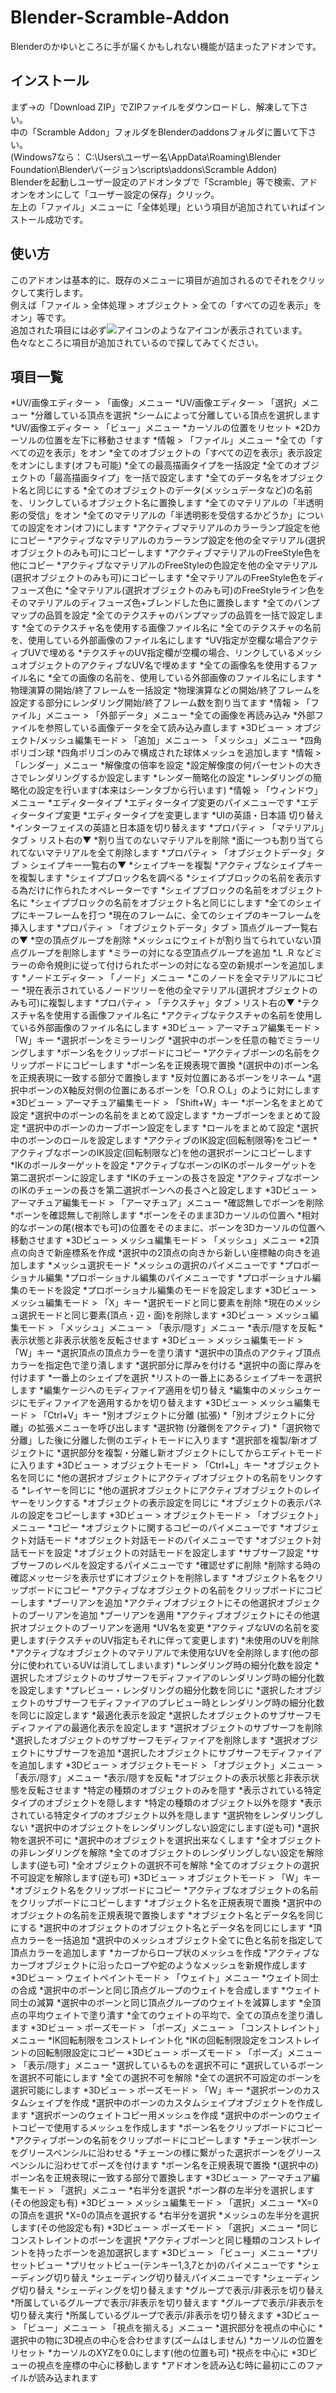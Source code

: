 # Blender-Scramble-Addon
Blenderのかゆいところに手が届くかもしれない機能が詰まったアドオンです。

## インストール
まず→の「Download ZIP」でZIPファイルをダウンロードし、解凍して下さい。  
中の「Scramble Addon」フォルダをBlenderのaddonsフォルダに置いて下さい。  
(Windows7なら： C:\Users\ユーザー名\AppData\Roaming\Blender Foundation\Blender\バージョン\scripts\addons\Scramble Addon)  
Blenderを起動しユーザー設定のアドオンタブで「Scramble」等で検索、アドオンをオンにして「ユーザー設定の保存」クリック。  
左上の「ファイル」メニューに「全体処理」という項目が追加されていればインストール成功です。  

## 使い方
このアドオンは基本的に、既存のメニューに項目が追加されるのでそれをクリックして実行します。  
例えば「ファイル > 全体処理 > オブジェクト > 全ての「すべての辺を表示」をオン」等です。  
追加された項目には必ず![アイコン](http://i.imgur.com/OOVguPd.png)のようなアイコンが表示されています。  
色々なところに項目が追加されているので探してみてください。  

## 項目一覧
*UV/画像エディター > 「画像」メニュー
*UV/画像エディター > 「選択」メニュー
    *分離している頂点を選択
        *シームによって分離している頂点を選択します
*UV/画像エディター > 「ビュー」メニュー
    *カーソルの位置をリセット
        *2Dカーソルの位置を左下に移動させます
*情報 > 「ファイル」メニュー
    *全ての「すべての辺を表示」をオン
        *全てのオブジェクトの「すべての辺を表示」表示設定をオンにします(オフも可能)
    *全ての最高描画タイプを一括設定
        *全てのオブジェクトの「最高描画タイプ」を一括で設定します
    *全てのデータ名をオブジェクト名と同じにする
        *全てのオブジェクトのデータ(メッシュデータなど)の名前を、リンクしているオブジェクト名に置換します
    *全てのマテリアルの「半透明影の受信」をオン
        *全てのマテリアルの「半透明影を受信するかどうか」についての設定をオン(オフ)にします
    *アクティブマテリアルのカラーランプ設定を他にコピー
        *アクティブなマテリアルのカラーランプ設定を他の全マテリアル(選択オブジェクトのみも可)にコピーします
    *アクティブマテリアルのFreeStyle色を他にコピー
        *アクティブなマテリアルのFreeStyleの色設定を他の全マテリアル(選択オブジェクトのみも可)にコピーします
    *全マテリアルのFreeStyle色をディフューズ色に
        *全マテリアル(選択オブジェクトのみも可)のFreeStyleライン色をそのマテリアルのディフューズ色+ブレンドした色に置換します
    *全てのバンプマップの品質を設定
        *全てのテクスチャのバンプマップの品質を一括で設定します
    *全てのテクスチャ名を使用する画像ファイル名に
        *全てのテクスチャの名前を、使用している外部画像のファイル名にします
    *UV指定が空欄な場合アクティブUVで埋める
        *テクスチャのUV指定欄が空欄の場合、リンクしているメッシュオブジェクトのアクティブなUV名で埋めます
    *全ての画像名を使用するファイル名に
        *全ての画像の名前を、使用している外部画像のファイル名にします
    *物理演算の開始/終了フレームを一括設定
        *物理演算などの開始/終了フレームを設定する部分にレンダリング開始/終了フレーム数を割り当てます
*情報 > 「ファイル」メニュー > 「外部データ」メニュー
    *全ての画像を再読み込み
        *外部ファイルを参照している画像データを全て読み込み直します
*3Dビュー > オブジェクト/メッシュ編集モード > 「追加」メニュー > 「メッシュ」メニュー
    *四角ポリゴン球
        *四角ポリゴンのみで構成された球体メッシュを追加します
*情報 > 「レンダー」メニュー
    *解像度の倍率を設定
        *設定解像度の何パーセントの大きさでレンダリングするか設定します
    *レンダー簡略化の設定
        *レンダリングの簡略化の設定を行います(本来はシーンタブから行います)
*情報 > 「ウィンドウ」メニュー
    *エディタータイプ
        *エディタータイプ変更のパイメニューです
    *エディタータイプ変更
        *エディタータイプを変更します
    *UIの英語・日本語 切り替え
        *インターフェイスの英語と日本語を切り替えます
*プロパティ > 「マテリアル」タブ > リスト右の▼
    *割り当てのないマテリアルを削除
        *面に一つも割り当てられてないマテリアルを全て削除します
*プロパティ > 「オブジェクトデータ」タブ > シェイプキー一覧右の▼
    *シェイプキーを複製
        *アクティブなシェイプキーを複製します
    *シェイプブロック名を調べる
        *シェイプブロックの名前を表示する為だけに作られたオペレーターです
    *シェイプブロックの名前をオブジェクト名に
        *シェイプブロックの名前をオブジェクト名と同じにします
    *全てのシェイプにキーフレームを打つ
        *現在のフレームに、全てのシェイプのキーフレームを挿入します
*プロパティ > 「オブジェクトデータ」タブ > 頂点グループ一覧右の▼
    *空の頂点グループを削除
        *メッシュにウェイトが割り当てられていない頂点グループを削除します
    *ミラーの対になる空頂点グループを追加
        *.L .R などミラーの命令規則に従って付けられたボーンの対になる空の新規ボーンを追加します
*ノードエディター > 「ノード」メニュー
    *このノードを全マテリアルにコピー
        *現在表示されているノードツリーを他の全マテリアル(選択オブジェクトのみも可)に複製します
*プロパティ > 「テクスチャ」タブ > リスト右の▼
    *テクスチャ名を使用する画像ファイル名に
        *アクティブなテクスチャの名前を使用している外部画像のファイル名にします
*3Dビュー > アーマチュア編集モード > 「W」キー
    *選択ボーンをミラーリング
        *選択中のボーンを任意の軸でミラーリングします
    *ボーン名をクリップボードにコピー
        *アクティブボーンの名前をクリップボードにコピーします
    *ボーン名を正規表現で置換
        *(選択中の)ボーン名を正規表現に一致する部分で置換します
    *反対位置にあるボーンをリネーム
        *選択中ボーンのX軸反対側の位置にあるボーンを「○.R ○.L」のように対にします
*3Dビュー > アーマチュア編集モード > 「Shift+W」キー
    *ボーン名をまとめて設定
        *選択中のボーンの名前をまとめて設定します
    *カーブボーンをまとめて設定
        *選択中のボーンのカーブボーン設定をします
    *ロールをまとめて設定
        *選択中のボーンのロールを設定します
    *アクティブのIK設定(回転制限等)をコピー
        *アクティブなボーンのIK設定(回転制限など)を他の選択ボーンにコピーします
    *IKのポールターゲットを設定
        *アクティブなボーンのIKのポールターゲットを第二選択ボーンに設定します
    *IKのチェーンの長さを設定
        *アクティブなボーンのIKのチェーンの長さを第二選択ボーンへの長さへと設定します
*3Dビュー > アーマチュア編集モード > 「アーマチュア」メニュー
    *確認無しでボーンを削除
        *ボーンを確認無しで削除します
    *ボーンをそのまま3Dカーソルの位置へ
        *相対的なボーンの尾(根本でも可)の位置をそのままに、ボーンを3Dカーソルの位置へ移動させます
*3Dビュー > メッシュ編集モード > 「メッシュ」メニュー
    *2頂点の向きで新座標系を作成
        *選択中の2頂点の向きから新しい座標軸の向きを追加します
    *メッシュ選択モード
        *メッシュの選択のパイメニューです
    *プロポーショナル編集
        *プロポーショナル編集のパイメニューです
    *プロポーショナル編集のモードを設定
        *プロポーショナル編集のモードを設定します
*3Dビュー > メッシュ編集モード > 「X」キー
    *選択モードと同じ要素を削除
        *現在のメッシュ選択モードと同じ要素(頂点・辺・面)を削除します
*3Dビュー > メッシュ編集モード > 「メッシュ」メニュー > 「表示/隠す」メニュー
    *表示/隠すを反転
        *表示状態と非表示状態を反転させます
*3Dビュー > メッシュ編集モード > 「W」キー
    *選択頂点の頂点カラーを塗り潰す
        *選択中の頂点のアクティブ頂点カラーを指定色で塗り潰します
    *選択部分に厚みを付ける
        *選択中の面に厚みを付けます
    *一番上のシェイプを選択
        *リストの一番上にあるシェイプキーを選択します
    *編集ケージへのモディファイア適用を切り替え
        *編集中のメッシュケージにモディファイアを適用するかを切り替えます
*3Dビュー > メッシュ編集モード > 「Ctrl+V」キー
    *別オブジェクトに分離 (拡張)
        *「別オブジェクトに分離」の拡張メニューを呼び出します
    *選択物 (分離側をアクティブ)
        *「選択物で分離」した後に分離した側のエディトモードに入ります
    *選択部を複製/新オブジェクトに
        *選択部分を複製・分離し新オブジェクトにしてからエディトモードに入ります
*3Dビュー > オブジェクトモード > 「Ctrl+L」キー
    *オブジェクト名を同じに
        *他の選択オブジェクトにアクティブオブジェクトの名前をリンクする
    *レイヤーを同じに
        *他の選択オブジェクトにアクティブオブジェクトのレイヤーをリンクする
    *オブジェクトの表示設定を同じに
        *オブジェクトの表示パネルの設定をコピーします
*3Dビュー > オブジェクトモード > 「オブジェクト」メニュー
    *コピー
        *オブジェクトに関するコピーのパイメニューです
    *オブジェクト対話モード
        *オブジェクト対話モードのパイメニューです
    *オブジェクト対話モードを設定
        *オブジェクトの対話モードを設定します
    *サブサーフ設定
        *サブサーフのレベルを設定するパイメニューです
    *確認せずに削除
        *削除する時の確認メッセージを表示せずにオブジェクトを削除します
    *オブジェクト名をクリップボードにコピー
        *アクティブなオブジェクトの名前をクリップボードにコピーします
    *ブーリアンを追加
        *アクティブオブジェクトにその他選択オブジェクトのブーリアンを追加
    *ブーリアンを適用
        *アクティブオブジェクトにその他選択オブジェクトのブーリアンを適用
    *UV名を変更
        *アクティブなUVの名前を変更します(テクスチャのUV指定もそれに伴って変更します)
    *未使用のUVを削除
        *アクティブなオブジェクトのマテリアルで未使用なUVを全削除します(他の部分に使われているUVは消してしまいます)
    *レンダリング時の細分化数を設定
        *選択したオブジェクトのサブサーフモディファイアのレンダリング時の細分化数を設定します
    *プレビュー・レンダリングの細分化数を同じに
        *選択したオブジェクトのサブサーフモディファイアのプレビュー時とレンダリング時の細分化数を同じに設定します
    *最適化表示を設定
        *選択したオブジェクトのサブサーフモディファイアの最適化表示を設定します
    *選択オブジェクトのサブサーフを削除
        *選択したオブジェクトのサブサーフモディファイアを削除します
    *選択オブジェクトにサブサーフを追加
        *選択したオブジェクトにサブサーフモディファイアを追加します
*3Dビュー > オブジェクトモード > 「オブジェクト」メニュー > 「表示/隠す」メニュー
    *表示/隠すを反転
        *オブジェクトの表示状態と非表示状態を反転させます
    *特定の種類のオブジェクトのみを隠す
        *表示されている特定タイプのオブジェクトを隠します
    *特定の種類のオブジェクト以外を隠す
        *表示されている特定タイプのオブジェクト以外を隠します
    *選択物をレンダリングしない
        *選択中のオブジェクトをレンダリングしない設定にします(逆も可)
    *選択物を選択不可に
        *選択中のオブジェクトを選択出来なくします
    *全オブジェクトの非レンダリングを解除
        *全てのオブジェクトのレンダリングしない設定を解除します(逆も可)
    *全オブジェクトの選択不可を解除
        *全てのオブジェクトの選択不可設定を解除します(逆も可)
*3Dビュー > オブジェクトモード > 「W」キー
    *オブジェクト名をクリップボードにコピー
        *アクティブなオブジェクトの名前をクリップボードにコピーします
    *オブジェクト名を正規表現で置換
        *選択中のオブジェクトの名前を正規表現で置換します
    *オブジェクト名とデータ名を同じにする
        *選択中のオブジェクトのオブジェクト名とデータ名を同じにします
    *頂点カラーを一括追加
        *選択中のメッシュオブジェクト全てに色と名前を指定して頂点カラーを追加します
    *カーブからロープ状のメッシュを作成
        *アクティブなカーブオブジェクトに沿ったロープや蛇のようなメッシュを新規作成します
*3Dビュー > ウェイトペイントモード > 「ウェイト」メニュー
    *ウェイト同士の合成
        *選択中のボーンと同じ頂点グループのウェイトを合成します
    *ウェイト同士の減算
        *選択中のボーンと同じ頂点グループのウェイトを減算します
    *全頂点の平均ウェイトで塗り潰す
        *全てのウェイトの平均で、全ての頂点を塗り潰します
*3Dビュー > ポーズモード > 「ポーズ」メニュー > 「コンストレイント」メニュー
    *IK回転制限をコンストレイント化
        *IKの回転制限設定をコンストレイントの回転制限設定にコピー
*3Dビュー > ポーズモード > 「ポーズ」メニュー > 「表示/隠す」メニュー
    *選択しているものを選択不可に
        *選択しているボーンを選択不可能にします
    *全ての選択不可を解除
        *全ての選択不可設定のボーンを選択可能にします
*3Dビュー > ポーズモード > 「W」キー
    *選択ボーンのカスタムシェイプを作成
        *選択中のボーンのカスタムシェイプオブジェクトを作成します
    *選択ボーンのウェイトコピー用メッシュを作成
        *選択中のボーンのウェイトコピーで使用するメッシュを作成します
    *ボーン名をクリップボードにコピー
        *アクティブボーンの名前をクリップボードにコピーします
    *チェーン状ボーンをグリースペンシルに沿わせる
        *チェーンの様に繋がった選択ボーンをグリースペンシルに沿わせてポーズを付けます
    *ボーン名を正規表現で置換
        *(選択中の)ボーン名を正規表現に一致する部分で置換します
*3Dビュー > アーマチュア編集モード > 「選択」メニュー
    *右半分を選択
        *ボーン群の左半分を選択します(その他設定も有)
*3Dビュー > メッシュ編集モード > 「選択」メニュー
    *X=0の頂点を選択
        *X=0の頂点を選択する
    *右半分を選択
        *メッシュの左半分を選択します(その他設定も有)
*3Dビュー > ポーズモード > 「選択」メニュー
    *同じコンストレイントのボーンを選択
        *アクティブボーンと同じ種類のコンストレイントを持ったボーンを追加選択します
*3Dビュー > 「ビュー」メニュー
    *プリセットビュー
        *プリセットビュー(テンキー1,3,7とか)のパイメニューです
    *シェーディング切り替え
        *シェーディング切り替えパイメニューです
    *シェーディング切り替え
        *シェーディングを切り替えます
    *グループで表示/非表示を切り替え
        *所属しているグループで表示/非表示を切り替えます
    *グループで表示/非表示を切り替え実行
        *所属しているグループで表示/非表示を切り替えます
*3Dビュー > 「ビュー」メニュー > 「視点を揃える」メニュー
    *選択部分を視点の中心に
        *選択中の物に3D視点の中心を合わせます(ズームはしません)
    *カーソルの位置をリセット
        *カーソルのXYZを0.0にします(他の位置も可)
    *視点を中心に
        *3Dビューの視点を座標の中心に移動します
*アドオンを読み込む時に最初にこのファイルが読み込まれます
